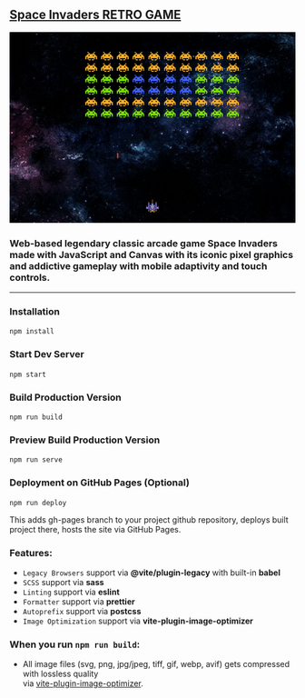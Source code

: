 ## [Space Invaders RETRO GAME](https://exslym.github.io/Space-Invaders_GAME/)

[![preview](https://github.com/exslym/Space-Invaders_GAME/blob/main/public/preview.jpg)](https://exslym.github.io/Space-Invaders_GAME/)

### Web-based legendary classic arcade game Space Invaders made with JavaScript and Canvas with its iconic pixel graphics and addictive gameplay with mobile adaptivity and touch controls.

---

### Installation

```
npm install
```

### Start Dev Server

```
npm start
```

### Build Production Version

```
npm run build
```

### Preview Build Production Version

```
npm run serve
```

### Deployment on GitHub Pages (Optional)

```
npm run deploy
```

This adds gh-pages branch to your project github repository, deploys built project there, hosts the site via GitHub Pages.

### Features:

- `Legacy Browsers` support via **@vite/plugin-legacy** with built-in **babel**
- `SCSS` support via **sass**
- `Linting` support via **eslint**
- `Formatter` support via **prettier**
- `Autoprefix` support via **postcss**
- `Image Optimization` support via **vite-plugin-image-optimizer**

### When you run `npm run build`:

- All image files (svg, png, jpg/jpeg, tiff, gif, webp, avif) gets compressed with lossless quality
  <br />via [vite-plugin-image-optimizer](https://github.com/FatehAK/vite-plugin-image-optimizer).
